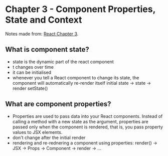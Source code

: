 # Chapter 3 - Component Properties, State and Context

Notes made from: [React Chapter 3](https://learning.oreilly.com/library/view/react-and-react/9781803231280/B18316_03_ePub.xhtml).

## What is component state?

- state is the dynamic part of the react component
- t changes over time
- it can be initialised
- whenever you tell a React component to change its state, the component will automatically re-render itself
  initial state -> state -> render
  setState()

## What are component properties?

- Properties are used to pass data into your React components. Instead of calling a method with a new state as the argument, properties are passed only when the component is rendered, that is, you pass property values to JSX elements.
- don't change after the initial render
- rendering and re-rednering a component using properties:
  render() -> JSX -> Props -> Component -> render -> ...
